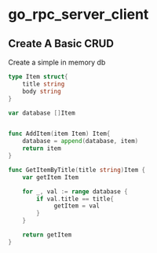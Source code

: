 # go_rpc_server_client


## Create A Basic CRUD

Create a simple in memory db
```go
type Item struct{
    title string
    body string
}

var database []Item


func AddItem(item Item) Item{
    database = append(database, item)
    return item
}

func GetItemByTitle(title string)Item {
	var getItem Item

	for _, val := range database {
		if val.title == title{
			 getItem = val
		}
	}

	return getItem
}

```